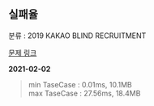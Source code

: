 ## 실패율

분류 : 2019 KAKAO BLIND RECRUITMENT

[문제 링크](https://programmers.co.kr/learn/courses/30/lessons/42889)

**2021-02-02**

> min TaseCase : 0.01ms, 10.1MB  
> max TaseCase : 27.56ms, 18.4MB  